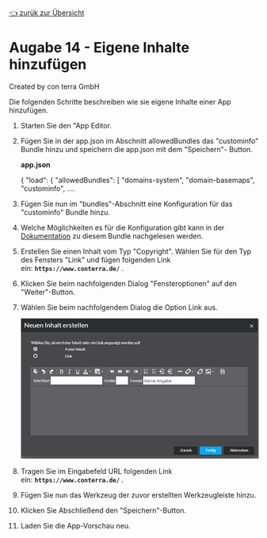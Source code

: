 [:point_left: zurük zur Übersicht](README.md)


Augabe 14 - Eigene Inhalte hinzufügen
========================================================

Created by con terra GmbH

Die folgenden Schritte beschreiben wie sie eigene Inhalte einer App hinzufügen.

1.  Starten Sie den "App Editor.
      
    
2.  Fügen Sie in der app.json im Abschnitt allowedBundles das "custominfo" Bundle hinzu und speichern die app.json mit dem "Speichern"- Button.
    
    **app.json**
    
    {
       "load": {
          "allowedBundles": \[
             "domains-system",
             "domain-basemaps",
             "custominfo",
    ....
    
3.  Fügen Sie nun im "bundles"-Abschnitt eine Konfiguration für das "custominfo" Bundle hinzu. 
4. Welche Möglichkeiten es für die Konfiguration gibt kann in der [Dokumentation](https://demos.conterra.de/mapapps/resources/jsregistry/root/custominfo/4.13.1/README.md#b%3Dcustominfo%3Bv%3D4.13.1%3Bf%3Dcustom%3B) zu diesem Bundle nachgelesen werden.
    
5.  Erstellen Sie einen Inhalt vom Typ "Copyright". Wählen Sie für den Typ des Fensters "Link" und fügen folgenden Link ein: **`https://www.conterra.de/`** . 
      
    
6.  Klicken Sie beim nachfolgenden Dialog "Fensteroptionen" auf den "Weiter"-Button.  
      
    
7.  Wählen Sie beim nachfolgendem Dialog die Option Link aus. 
    
      
    
      
    
    ![](attachments/339384505/339384792.png)  
      
    
8.  Tragen Sie im Eingabefeld URL folgenden Link ein: **`https://www.conterra.de/`** . 
9.  Fügen Sie nun das Werkzeug der zuvor erstellten Werkzeugleiste hinzu.
10. Klicken Sie Abschließend den "Speichern"-Button.
11. Laden Sie die App-Vorschau neu.

